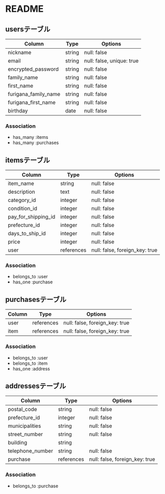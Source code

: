 # README

## usersテーブル

| Column                 | Type       | Options                   |
| ---------------------- | ---------- | ------------------------  |
| nickname               | string     | null: false               |
| email                  | string     | null: false, unique: true |
| encrypted_password     | string     | null: false               |
| family_name            | string     | null: false               |
| first_name             | string     | null: false               |
| furigana_family_name   | string     | null: false               |
| furigana_first_name    | string     | null: false               |
| birthday               | date       | null: false               |

### Association
- has_many :items
- has_many :purchases


## itemsテーブル

| Column                 | Type       | Options                        |
| ---------------------- | ---------- | ------------------------------ |
| item_name              | string     | null: false                    |
| description            | text       | null: false                    |
| category_id            | integer    | null: false                    |
| condition_id           | integer    | null: false                    |
| pay_for_shipping_id    | integer    | null: false                    |
| prefecture_id          | integer    | null: false                    |
| days_to_ship_id        | integer    | null: false                    |
| price                  | integer    | null: false                    |
| user                   | references | null: false, foreign_key: true |

### Association
- belongs_to :user
- has_one :purchase


## purchasesテーブル

| Column                 | Type       | Options                        |
| ---------------------- | ---------- | ------------------------------ |
| user                   | references | null: false, foreign_key: true |
| item                   | references | null: false, foreign_key: true |

### Association
- belongs_to :user
- belongs_to :item
- has_one :address

## addressesテーブル
| Column                 | Type       | Options                        |
| ---------------------- | ---------- | ------------------------------ |
| postal_code            | string     | null: false                    |
| prefecture_id          | integer    | null: false                    |
| municipalities         | string     | null: false                    |
| street_number          | string     | null: false                    |
| building               | string     |                     |
| telephone_number       | string     | null: false                    |
| purchase               | references | null: false, foreign_key: true |

### Association
- belongs_to :purchase